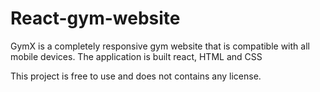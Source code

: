 # React-gym-website
GymX is a completely responsive gym website that is compatible with all mobile devices. The application is built  react,  HTML and CSS 

This project is free to use and does not contains any license.
